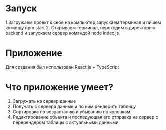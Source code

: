# Запуск

1.Загружаем проект к себе на компьютер,запускаем терминал и пишем команду npm start 2. Открываем терминал, переходим в директорию backend и запускаем сервер командой node index.js

# Приложение

Для создания был использован React.js + TypeScript

# Что приложение умеет?

1. Загружать на сервер данные
2. Получать с сервера данные и по ним рендерить таблицу
3. Сортировка по возрастанию и убыванию по колонкам.
4. Редактирование объекта и последующая его отправка на сервер с перерендером таблицы с актуальными данными
